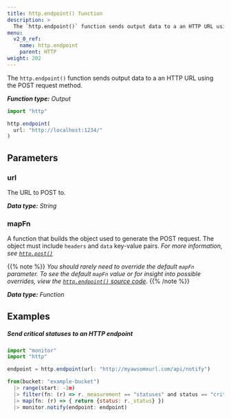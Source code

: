 ```yaml
---
title: http.endpoint() function
description: >
  The `http.endpoint()` function sends output data to a an HTTP URL using the POST request method.
menu:
  v2_0_ref:
    name: http.endpoint
    parent: HTTP
weight: 202
---
```


The `http.endpoint()` function sends output data to a an HTTP URL using the POST request method.

_**Function type:** Output_

```js
import "http"

http.endpoint(
  url: "http://localhost:1234/"
)
```

## Parameters

### url
The URL to POST to.

_**Data type:** String_

### mapFn
A function that builds the object used to generate the POST request.
The object must include `headers` and `data` key-value pairs.
_For more information, see [`http.post()`](/v2.0/reference/flux/functions/http/post/)_

{{% note %}}
_You should rarely need to override the default `mapFn` parameter.
To see the default `mapFn` value or for insight into possible overrides, view the
[`http.endpoint()` source code](https://github.com/influxdata/flux/blob/master/stdlib/http/http.flux)._
{{% /note %}}

_**Data type:** Function_

## Examples

##### Send critical statuses to an HTTP endpoint
```js
import "monitor"
import "http"

endpoint = http.endpoint(url: "http://myawsomeurl.com/api/notify")

from(bucket: "example-bucket")
  |> range(start: -1m)
  |> filter(fn: (r) => r._measurement == "statuses" and status == "crit")
  |> map(fn: (r) => { return {status: r._status} })
  |> monitor.notify(endpoint: endpoint)
```
